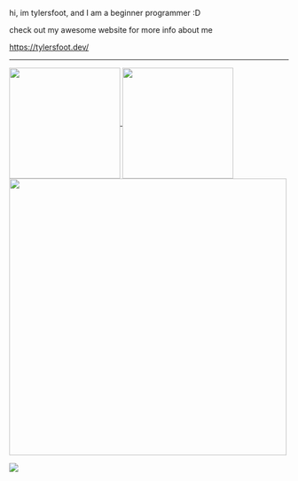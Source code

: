 hi, im tylersfoot, and I am a beginner programmer :D

check out my awesome website for more info about me

https://tylersfoot.dev/

<!--
---

<div id="badges">
  <a href="https://www.youtube.com/channel/UCvFAU9F9sUAJVRWX8Gk9YiA">
    <img src="https://img.shields.io/badge/YouTube-red?style=for-the-badge&logo=youtube&logoColor=white" alt="Youtube Badge"/>
  </a>
</div>
-->
---

<div>
  <a href="https://github.com/anuraghazra/github-readme-stats">
    <img height=200 align="center" src="https://github-readme-stats.vercel.app/api?username=tylersfoot&theme=radical&hide_rank=true" />
  </a>
  <a href="https://github.com/anuraghazra/github-readme-stats">
    <img height=200 align="center" src="https://github-readme-stats.vercel.app/api/top-langs/?username=tylersfoot&layout=compact&theme=radical" />
  </a>
</div>

<a href="https://github.com/anuraghazra/convoychat">
  <img width=500 align="center" src="https://github-readme-stats.vercel.app/api/wakatime?username=tylersfoot&layout=compact&theme=radical&langs_count=10" />
</a>

![](https://osu-sig.vercel.app/card?user=tylersfoot&mode=mania&lang=en&blur=6&animation=true&hue=125&mini=false)
